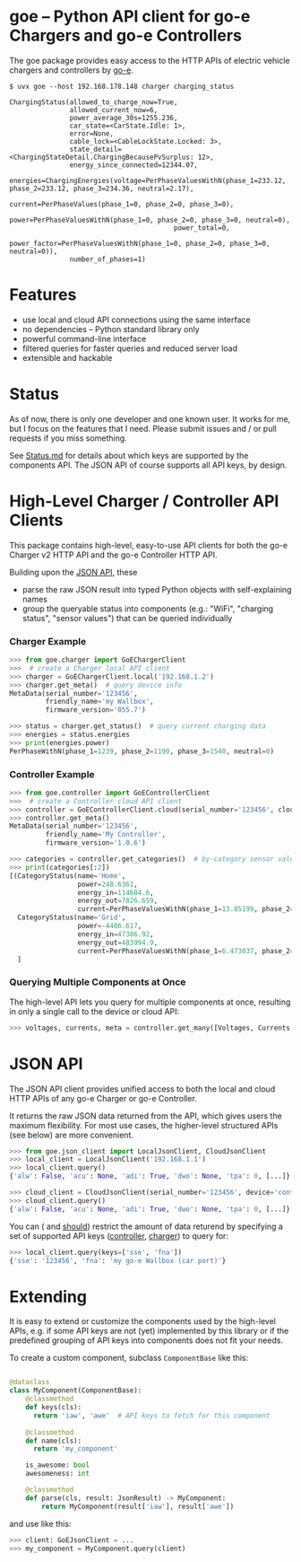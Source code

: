 # goe – Python API client for go-e Chargers and go-e Controllers

The goe package provides easy access to the HTTP APIs of electric vehicle chargers and controllers
by [go-e](https://go-e.com).

```
$ uvx goe --host 192.168.178.148 charger charging_status

ChargingStatus(allowed_to_charge_now=True,
               allowed_current_now=6,
               power_average_30s=1255.236,
               car_state=<CarState.Idle: 1>,
               error=None,
               cable_lock=<CableLockState.Locked: 3>,
               state_detail=<ChargingStateDetail.ChargingBecausePvSurplus: 12>,
               energy_since_connected=12344.07,
               energies=ChargingEnergies(voltage=PerPhaseValuesWithN(phase_1=233.12, phase_2=233.12, phase_3=234.36, neutral=2.17),
                                         current=PerPhaseValues(phase_1=0, phase_2=0, phase_3=0),
                                         power=PerPhaseValuesWithN(phase_1=0, phase_2=0, phase_3=0, neutral=0),
                                         power_total=0,
                                         power_factor=PerPhaseValuesWithN(phase_1=0, phase_2=0, phase_3=0, neutral=0)),
               number_of_phases=1)
```

# Features

- use local and cloud API connections using the same interface
- no dependencies – Python standard library only
- powerful command-line interface
- filtered queries for faster queries and reduced server load
- extensible and hackable

# Status
As of now, there is only one developer and one known user. It works for me, but I focus on the features that I need.
Please submit issues and / or pull requests if you miss something.

See [Status.md](Status.md) for details about which keys are supported by the components API. The JSON API of course
supports all API keys, by design.

# High-Level Charger / Controller API Clients

This package contains high-level, easy-to-use API clients for both the go-e Charger v2 HTTP API
and the go-e Controller HTTP API.

Building upon the [JSON API](#json-api), these

- parse the raw JSON result into typed Python objects with self-explaining names
- group the queryable status into components (e.g.: "WiFi", "charging status", "sensor values") that can be queried
  individually

### Charger Example

```python
>>> from goe.charger import GoEChargerClient
>>>  # create a Charger local API client
>>> charger = GoEChargerClient.local('192.168.1.2')
>>> charger.get_meta()  # query device info
MetaData(serial_number='123456',
         friendly_name='my Wallbox',
         firmware_version='055.7')

>>> status = charger.get_status()  # query current charging data
>>> energies = status.energies
>>> print(energies.power)
PerPhaseWithN(phase_1=1239, phase_2=1190, phase_3=1540, neutral=0)
```

### Controller Example

```python
>>> from goe.controller import GoEControllerClient
>>>  # create a Controller cloud API client
>>> controller = GoEControllerClient.cloud(serial_number='123456', cloud_api_key='secret')
>>> controller.get_meta()
MetaData(serial_number='123456',
         friendly_name='My Controller',
         firmware_version='1.0.6')

>>> categories = controller.get_categories()  # by-category sensor values
>>> print(categories[:2])
[(CategoryStatus(name='Home',
                 power=248.6361,
                 energy_in=114684.6,
                 energy_out=7826.659,
                 current=PerPhaseValuesWithN(phase_1=13.85199, phase_2=12.94702, phase_3=13.27633, neutral=None)),
  CategoryStatus(name='Grid',
                 power=-4486.617,
                 energy_in=47386.92,
                 energy_out=483994.9,
                 current=PerPhaseValuesWithN(phase_1=6.473037, phase_2=6.319575, phase_3=6.584583, neutral=None))
  ]
```

### Querying Multiple Components at Once

The high-level API lets you query for multiple components at once, resulting in only
a single call to the device or cloud API:

```python
>>> voltages, currents, meta = controller.get_many([Voltages, Currents, MetaData])
```

# JSON API

The JSON API client provides unified access to both the local
and cloud HTTP APIs of any go-e Charger or go-e Controller.

It returns the raw JSON data returned from the API, which gives
users the maximum flexibility. For most use cases, the higher-level
structured APIs (see below) are more convenient.

```python
>>> from goe.json_client import LocalJsonClient, CloudJsonClient
>>> local_client = LocalJsonClient('192.168.1.1')
>>> local_client.query()
{'alw': False, 'acu': None, 'adi': True, 'dwo': None, 'tpa': 0, [...]}

>>> cloud_client = CloudJsonClient(serial_number='123456', device='controller', cloud_api_key='secret')
>>> cloud_client.query()
{'alw': False, 'acu': None, 'adi': True, 'dwo': None, 'tpa': 0, [...]}

```

You can (
and [should](https://github.com/goecharger/go-eCharger-API-v2/blob/main/http-en.md#getting-all-values-in-one-request))
restrict the amount of data returend by specifying a set of supported
API keys ([controller](https://github.com/goecharger/go-eController-API/blob/main/apikeys-en.md),
[charger](https://github.com/goecharger/go-eCharger-API-v2/blob/main/apikeys-en.md))
to query for:

```python
>>> local_client.query(keys=['sse', 'fna'])
{'sse': '123456', 'fna': 'my go-e Wallbox (car port)'}
```

# Extending

It is easy to extend or customize the components used by the high-level APIs, e.g. if some
API keys are not (yet) implemented by this library or if the predefined grouping of API
keys into components does not fit your needs.

To create a custom component, subclass `ComponentBase` like this:

```python

@dataclass
class MyComponent(ComponentBase):
    @classmethod
    def keys(cls):
      return 'iaw', 'awe'  # API keys to fetch for this component
    
    @classmethod
    def name(cls):
      return 'my_component'

    is_awesome: bool
    awesomeness: int

    @classmethod
    def parse(cls, result: JsonResult) -> MyComponent:
        return MyComponent(result['iaw'], result['awe'])
```

and use like this:

```python
>>> client: GoEJsonClient = ...
>>> my_component = MyComponent.query(client)
```
